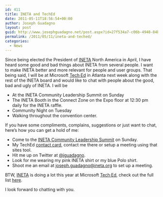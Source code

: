 ```yaml
---
id: 411
title: INETA and TechEd
date: 2011-05-11T18:56:54+00:00
author: Joseph Guadagno
layout: post
guid: http://www.josephguadagno.net/post.aspx?id=27f534a7-c06b-4948-84be-51d86bf7ec59
permalink: /2011/05/11/ineta-and-teched/
categories:
  - News
---
```

Since being elected the President of [INETA](http://www.ineta.org) North America in April, I have heard some good and bad things about INETA from several people.  I want to make INETA better and more relevant for people and user groups. That being said, I will be at Microsoft [Tech·Ed](http://northamerica.msteched.com) in Atlanta next week along with the rest of the INETA board and would like to chat with people about the good, bad and ugly of INETA.  I will be

* At the INETA Community Leadership Summit on Sunday
* The INETA Booth in the Connect Zone on the Expo floor at 12:30 pm daily for the INETA raffle. 
* Community Night on Tuesday
* Walking throughout the convention center.

If you have some compliments, complains, suggestions or just want to chat, here’s how you can get a hold of me:

* Come to the [INETA Community Leadership Summit](http://inetateched2011.eventbrite.com/) on Sunday.
* My TechEd [contact card](http://northamerica.msteched.com/Directory/Details/a6434085-9918-4201-849e-8e6b2ad89337?fbid=R0PcL7ZnU9F), contact me there or setup a meeting using that sites tool.
* Hit me up on Twitter at [@jguadagno](http://twitter.com/jguadagno).
* Look for me wearing my pink INETA shirt or my blue Polo shirt.
* Shoot me an email at [joseph.guadagno@ineta.org](mailto:joseph.guadagno@ineta.org) to set up a meeting.

BTW, [INETA](http://www.ineta.org) is doing a lot this year at Microsoft [Tech·Ed](http://northamerica.msteched.com), check out the full list [here](http://blog.ineta.org/post/INETA-at-Teche280a2Ed-2011.aspx).

I look forward to chatting with you.